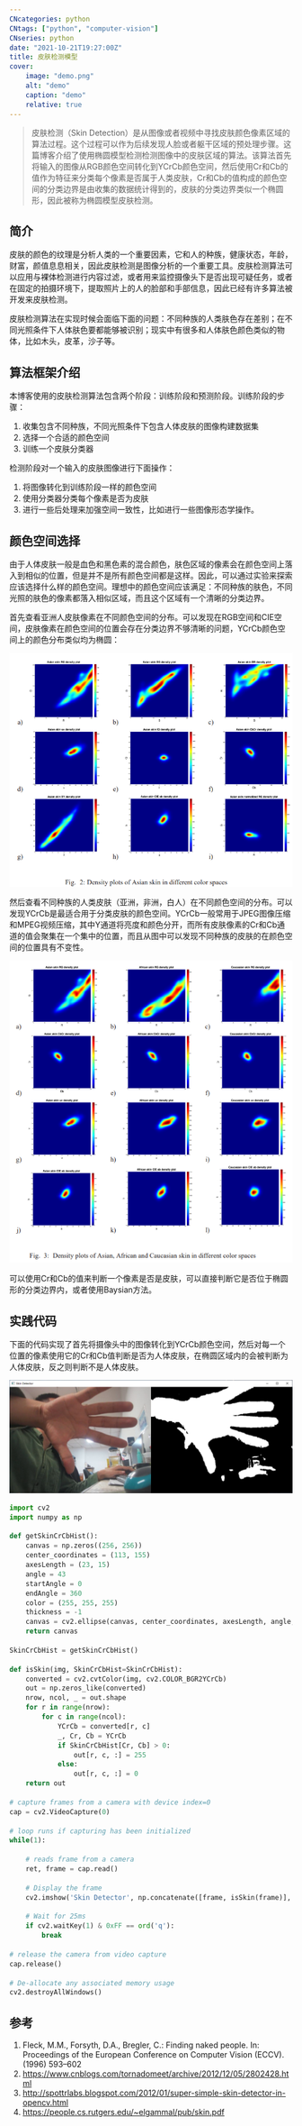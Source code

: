 ```yaml
---
CNcategories: python
CNtags: ["python", "computer-vision"]
CNseries: python
date: "2021-10-21T19:27:00Z"
title: 皮肤检测模型
cover:
    image: "demo.png"
    alt: "demo"
    caption: "demo"
    relative: true
---
```


> 皮肤检测（Skin Detection）是从图像或者视频中寻找皮肤颜色像素区域的算法过程。这个过程可以作为后续发现人脸或者躯干区域的预处理步骤。这篇博客介绍了使用椭圆模型检测检测图像中的皮肤区域的算法。该算法首先将输入的图像从RGB颜色空间转化到YCrCb颜色空间，然后使用Cr和Cb的值作为特征来分类每个像素是否属于人类皮肤，Cr和Cb的值构成的颜色空间的分类边界是由收集的数据统计得到的，皮肤的分类边界类似一个椭圆形，因此被称为椭圆模型皮肤检测。

## 简介

皮肤的颜色的纹理是分析人类的一个重要因素，它和人的种族，健康状态，年龄，财富，颜值息息相关，因此皮肤检测是图像分析的一个重要工具。皮肤检测算法可以应用与裸体检测进行内容过滤，或者用来监控摄像头下是否出现可疑任务，或者在固定的拍摄环境下，提取照片上的人的脸部和手部信息，因此已经有许多算法被开发来皮肤检测。

皮肤检测算法在实现时候会面临下面的问题：不同种族的人类肤色存在差别；在不同光照条件下人体肤色要都能够被识别；现实中有很多和人体肤色颜色类似的物体，比如木头，皮革，沙子等。

## 算法框架介绍

本博客使用的皮肤检测算法包含两个阶段：训练阶段和预测阶段。训练阶段的步骤：

1. 收集包含不同种族，不同光照条件下包含人体皮肤的图像构建数据集
2. 选择一个合适的颜色空间
3. 训练一个皮肤分类器

检测阶段对一个输入的皮肤图像进行下面操作：

1. 将图像转化到训练阶段一样的颜色空间
2. 使用分类器分类每个像素是否为皮肤
3. 进行一些后处理来加强空间一致性，比如进行一些图像形态学操作。

## 颜色空间选择

由于人体皮肤一般是血色和黑色素的混合颜色，肤色区域的像素会在颜色空间上落入到相似的位置，但是并不是所有颜色空间都是这样。因此，可以通过实验来探索应该选择什么样的颜色空间。理想中的颜色空间应该满足：不同种族的肤色，不同光照的肤色的像素都落入相似区域，而且这个区域有一个清晰的分类边界。

首先查看亚洲人皮肤像素在不同颜色空间的分布。可以发现在RGB空间和CIE空间，皮肤像素在颜色空间的位置会存在分类边界不够清晰的问题，YCrCb颜色空间上的颜色分布类似均为椭圆：

![img1](asian-density.png)

然后查看不同种族的人类皮肤（亚洲，非洲，白人）在不同颜色空间的分布。可以发现YCrCb是最适合用于分类皮肤的颜色空间。YCrCb一般常用于JPEG图像压缩和MPEG视频压缩，其中Y通道将亮度和颜色分开，而所有皮肤像素的Cr和Cb通道的值会聚集在一个集中的位置，而且从图中可以发现不同种族的皮肤的在颜色空间的位置具有不变性。

![img2](different-race-density.png)

可以使用Cr和Cb的值来判断一个像素是否是皮肤，可以直接判断它是否位于椭圆形的分类边界内，或者使用Baysian方法。

## 实践代码

下面的代码实现了首先将摄像头中的图像转化到YCrCb颜色空间，然后对每一个位置的像素使用它的Cr和Cb值判断是否为人体皮肤，在椭圆区域内的会被判断为人体皮肤，反之则判断不是人体皮肤。

![img3](demo.png)

```python
import cv2
import numpy as np

def getSkinCrCbHist():
    canvas = np.zeros((256, 256))
    center_coordinates = (113, 155)
    axesLength = (23, 15)
    angle = 43
    startAngle = 0
    endAngle = 360
    color = (255, 255, 255)
    thickness = -1
    canvas = cv2.ellipse(canvas, center_coordinates, axesLength, angle, startAngle, endAngle, color, thickness)
    return canvas

SkinCrCbHist = getSkinCrCbHist()

def isSkin(img, SkinCrCbHist=SkinCrCbHist):
    converted = cv2.cvtColor(img, cv2.COLOR_BGR2YCrCb)
    out = np.zeros_like(converted)
    nrow, ncol, _ = out.shape
    for r in range(nrow):
        for c in range(ncol):
            YCrCb = converted[r, c]
            _, Cr, Cb = YCrCb
            if SkinCrCbHist[Cr, Cb] > 0:
                out[r, c, :] = 255
            else:
                out[r, c, :] = 0
    return out

# capture frames from a camera with device index=0
cap = cv2.VideoCapture(0)

# loop runs if capturing has been initialized 
while(1): 

	# reads frame from a camera 
	ret, frame = cap.read() 

	# Display the frame
	cv2.imshow('Skin Detector', np.concatenate([frame, isSkin(frame)], axis=1))

	# Wait for 25ms
	if cv2.waitKey(1) & 0xFF == ord('q'):
		break
		
# release the camera from video capture
cap.release() 

# De-allocate any associated memory usage 
cv2.destroyAllWindows() 
```

## 参考

1. Fleck, M.M., Forsyth, D.A., Bregler, C.: Finding naked people. In: Proceedings of the European Conference on Computer Vision (ECCV). (1996) 593–602
2. <https://www.cnblogs.com/tornadomeet/archive/2012/12/05/2802428.html>
3. <http://spottrlabs.blogspot.com/2012/01/super-simple-skin-detector-in-opencv.html>
4. <https://people.cs.rutgers.edu/~elgammal/pub/skin.pdf>